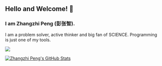 ## Hello and Welcome! 👋


### I am Zhangzhi Peng (彭张智).

I am a problem solver, active thinker and big fan of SCIENCE. Programming is just one of my tools. 

<!-- 
#### FACTS ABOUT ME.

- skills:
    - Python (pytorch)
    - C/ C++. I have taken an online course 6.S081, where I use C to basically build a XV6 (an unix-like OS). I learn to appreciate the abstract designs behind OS (e.g., file system, and virtual memory) during the couse. 
    - Web Devlopment (front- and back-end)
        - front-end: bootstrap, layui, and of couse HTML, CSS, javascript.
        - back-end: JAVA (springboot), javascript (node.js framework: express) 
- 👯 Research intersts: Deep learning, representation learning, and self-supervised learning.
- 😄 Hobbys: 
    - System Design. System design is a huge topic that covers many areas like Software Design and operating system. I find desgining is not intellectually hard but requires philosophical wisdom. Sometimes to realize high performance you have to give up the efficiency or vice versa. The goal is to balance or compromise among various factors. My first principle is 'keep it simple & keep it stupid (K.I.S.S)' . 
    - sports: swimming, sanda (散打)... I love all kinds of sports, can not name them all. 
    - Vlog: Recording memories.
- 📫 Reach me: zhangzhipengcs@foxmail.com -->



![](https://github-readme-stats.vercel.app/api?username=pengzhangzhi&theme=dark)


<a href="https://github.com/pengzhangzhi/pengzhangzhi">
  <img align="center" src="https://github-readme-stats.vercel.app/api/top-langs/?username=pengzhangzhi&hide=c%2B%2B,c,matlab,assembly&title_color=6aa6f8&text_color=8a919a&icon_color=6aa6f8&bg_color=22272e" alt="Zhangzhi Peng's GitHub Stats" />
</a>
